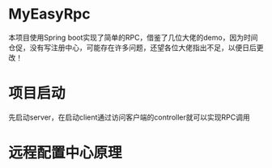 # MyEasyRpc
  本项目使用Spring boot实现了简单的RPC，借鉴了几位大佬的demo，因为时间仓促，没有写注册中心，可能存在许多问题，还望各位大佬指出不足，以便日后更改！

# 项目启动
  先启动server，在启动client通过访问客户端的controller就可以实现RPC调用
  
  
  
# 远程配置中心原理
   
  

